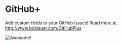 GitHub+
==========

Add custom fields to your GitHub issues!  Read more at http://www.boblauer.com/GitHubPlus

![Awesome!](http://i.imgur.com/JGfWdrS.png)


